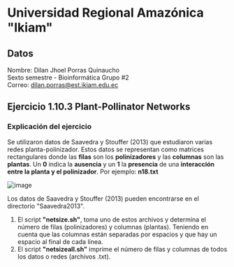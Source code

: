 # Universidad Regional Amazónica "Ikiam"
## Datos
Nombre: Dilan Jhoel Porras Quinaucho<br>
Sexto semestre - Bioinformática Grupo #2<br>
Correo: dilan.porras@est.ikiam.edu.ec
## Ejercicio 1.10.3 Plant-Pollinator Networks
### Explicación del ejercicio
Se utilizaron datos de Saavedra y Stouffer (2013) que estudiaron varias redes planta-polinizador. 
Estos datos se representan como matrices rectangulares donde las __filas__ son los __polinizadores__ y las __columnas__ son las __plantas__. Un __0__ indica la __ausencia__ y un __1__ la __presencia__ de una __interacción entre la planta y el polinizador__.
Por ejemplo: __n18.txt__

![image](https://user-images.githubusercontent.com/97655109/150469392-649da477-91a7-407c-a58c-4f14bce3c10b.png)

Los datos de Saavedra y Stouffer (2013) pueden encontrarse en el directorio "Saavedra2013".
1. El script __"netsize.sh"__, toma uno de estos archivos y determina el número de filas (polinizadores) y columnas (plantas). Teniendo en cuenta que las columnas están separadas por espacios y que hay un espacio al final de cada línea.
2. El script __"netsizeall.sh"__ imprime el número de filas y columnas de todos los datos o redes (archivos .txt).

